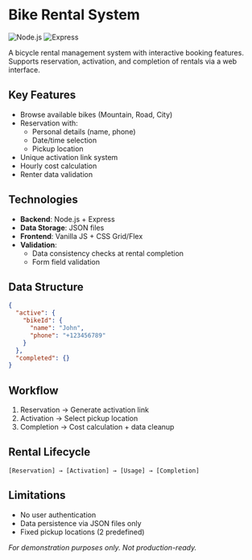 # Bike Rental System

![Node.js](https://img.shields.io/badge/Node.js-18.x-green)
![Express](https://img.shields.io/badge/Express-4.x-lightgrey)

A bicycle rental management system with interactive booking features. Supports reservation, activation, and completion of rentals via a web interface.

## Key Features
- Browse available bikes (Mountain, Road, City)
- Reservation with:
  - Personal details (name, phone)
  - Date/time selection
  - Pickup location
- Unique activation link system
- Hourly cost calculation
- Renter data validation

## Technologies
- **Backend**: Node.js + Express
- **Data Storage**: JSON files 
- **Frontend**: Vanilla JS + CSS Grid/Flex
- **Validation**:
  - Data consistency checks at rental completion
  - Form field validation

## Data Structure
```json
{
  "active": {
    "bikeId": {
      "name": "John",
      "phone": "+123456789"
    }
  },
  "completed": {}
}
```

## Workflow
1. Reservation → Generate activation link
2. Activation → Select pickup location
3. Completion → Cost calculation + data cleanup

## Rental Lifecycle
```
[Reservation] → [Activation] → [Usage] → [Completion]
```

## Limitations
- No user authentication
- Data persistence via JSON files only
- Fixed pickup locations (2 predefined)

_For demonstration purposes only. Not production-ready._
